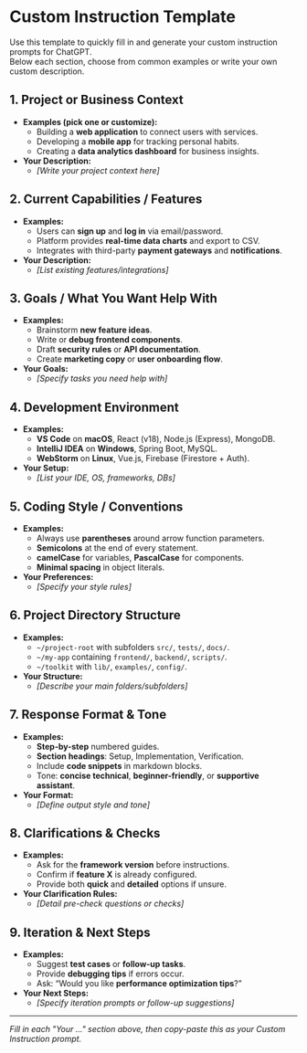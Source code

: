 # Custom Instruction Template

Use this template to quickly fill in and generate your custom instruction prompts for ChatGPT.  
Below each section, choose from common examples or write your own custom description.

## 1. Project or Business Context
- **Examples (pick one or customize):**
  - Building a **web application** to connect users with services.
  - Developing a **mobile app** for tracking personal habits.
  - Creating a **data analytics dashboard** for business insights.
- **Your Description:**
  - _[Write your project context here]_

## 2. Current Capabilities / Features
- **Examples:**
  - Users can **sign up** and **log in** via email/password.
  - Platform provides **real-time data charts** and export to CSV.
  - Integrates with third-party **payment gateways** and **notifications**.
- **Your Description:**
  - _[List existing features/integrations]_

## 3. Goals / What You Want Help With
- **Examples:**
  - Brainstorm **new feature ideas**.
  - Write or **debug frontend components**.
  - Draft **security rules** or **API documentation**.
  - Create **marketing copy** or **user onboarding flow**.
- **Your Goals:**
  - _[Specify tasks you need help with]_

## 4. Development Environment
- **Examples:**
  - **VS Code** on **macOS**, React (v18), Node.js (Express), MongoDB.
  - **IntelliJ IDEA** on **Windows**, Spring Boot, MySQL.
  - **WebStorm** on **Linux**, Vue.js, Firebase (Firestore + Auth).
- **Your Setup:**
  - _[List your IDE, OS, frameworks, DBs]_

## 5. Coding Style / Conventions
- **Examples:**
  - Always use **parentheses** around arrow function parameters.
  - **Semicolons** at the end of every statement.
  - **camelCase** for variables, **PascalCase** for components.
  - **Minimal spacing** in object literals.
- **Your Preferences:**
  - _[Specify your style rules]_

## 6. Project Directory Structure
- **Examples:**
  - `~/project-root` with subfolders `src/`, `tests/`, `docs/`.
  - `~/my-app` containing `frontend/`, `backend/`, `scripts/`.
  - `~/toolkit` with `lib/`, `examples/`, `config/`.
- **Your Structure:**
  - _[Describe your main folders/subfolders]_

## 7. Response Format & Tone
- **Examples:**
  - **Step-by-step** numbered guides.
  - **Section headings**: Setup, Implementation, Verification.
  - Include **code snippets** in markdown blocks.
  - Tone: **concise technical**, **beginner-friendly**, or **supportive assistant**.
- **Your Format:**
  - _[Define output style and tone]_

## 8. Clarifications & Checks
- **Examples:**
  - Ask for the **framework version** before instructions.
  - Confirm if **feature X** is already configured.
  - Provide both **quick** and **detailed** options if unsure.
- **Your Clarification Rules:**
  - _[Detail pre-check questions or checks]_

## 9. Iteration & Next Steps
- **Examples:**
  - Suggest **test cases** or **follow-up tasks**.
  - Provide **debugging tips** if errors occur.
  - Ask: “Would you like **performance optimization tips**?”
- **Your Next Steps:**
  - _[Specify iteration prompts or follow-up suggestions]_

---

*Fill in each "Your ..." section above, then copy-paste this as your Custom Instruction prompt.*  
